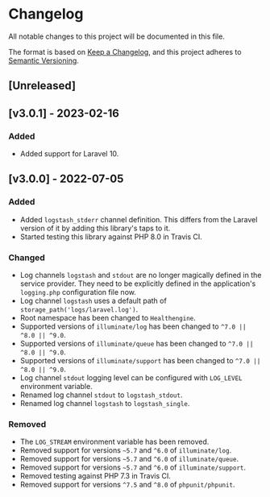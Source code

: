 # Changelog
All notable changes to this project will be documented in this file.

The format is based on [Keep a Changelog](https://keepachangelog.com/en/1.0.0/),
and this project adheres to [Semantic Versioning](https://semver.org/spec/v2.0.0.html).

## [Unreleased]

## [v3.0.1] - 2023-02-16

### Added

- Added support for Laravel 10.

## [v3.0.0] - 2022-07-05

### Added

- Added `logstash_stderr` channel definition. This differs from the Laravel version of it by adding this library's taps to it.
- Started testing this library against PHP 8.0 in Travis CI.

### Changed

- Log channels `logstash` and `stdout` are no longer magically defined in the service provider. They need to be 
  explicitly defined in the application's `logging.php` configuration file now.
- Log channel `logstash` uses a default path of `storage_path('logs/laravel.log')`.
- Root namespace has been changed to `Healthengine`.
- Supported versions of `illuminate/log` has been changed to `^7.0 || ^8.0 || ^9.0`.
- Supported versions of `illuminate/queue` has been changed to `^7.0 || ^8.0 || ^9.0`.
- Supported versions of `illuminate/support` has been changed to `^7.0 || ^8.0 || ^9.0`.
- Log channel `stdout` logging level can be configured with `LOG_LEVEL` environment variable.
- Renamed log channel `stdout` to `logstash_stdout`.
- Renamed log channel `logstash` to `logstash_single`.

### Removed

- The `LOG_STREAM` environment variable has been removed.
- Removed support for versions `~5.7` and `^6.0` of `illuminate/log`.
- Removed support for versions `~5.7` and `^6.0` of `illuminate/queue`.
- Removed support for versions `~5.7` and `^6.0` of `illuminate/support`.
- Removed testing against PHP 7.3 in Travis CI.
- Removed support for versions `^7.5` and `^8.0` of `phpunit/phpunit`.
